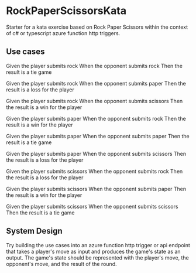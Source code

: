 # RockPaperScissorsKata

Starter for a kata exercise based on Rock Paper Scissors within the context of c# or typescript azure function http triggers.

## Use cases

Given the player submits rock
When the opponent submits rock
Then the result is a tie game

Given the player submits rock
When the opponent submits paper
Then the result is a loss for the player

Given the player submits rock
When the opponent submits scissors
Then the result is a win for the player

Given the player submits paper
When the opponent submits rock
Then the result is a win for the player

Given the player submits paper
When the opponent submits paper
Then the result is a tie game

Given the player submits paper
When the opponent submits scissors
Then the result is a loss for the player

Given the player submits scissors
When the opponent submits rock
Then the result is a loss for the player

Given the player submits scissors
When the opponent submits paper
Then the result is a win for the player

Given the player submits scissors
When the opponent submits scissors
Then the result is a tie game

## System Design

Try building the use cases into an azure function http trigger or api endpoint that takes a player's move as input and produces the game's state as an output. The game's state should be represented with the player's move, the opponent's move, and the result of the round.

